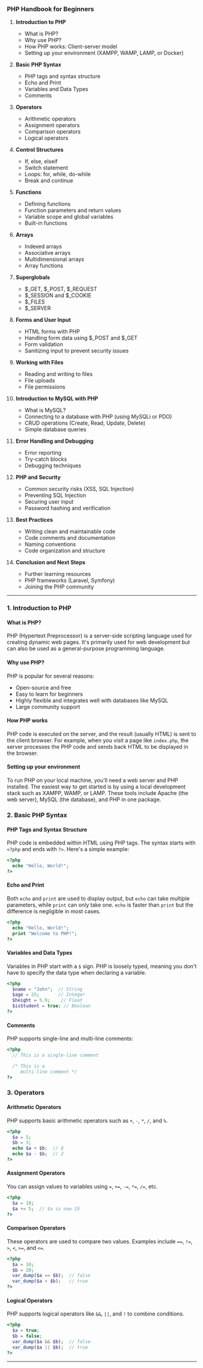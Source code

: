 ### PHP Handbook for Beginners

1. **Introduction to PHP**
   - What is PHP?
   - Why use PHP?
   - How PHP works: Client-server model
   - Setting up your environment (XAMPP, WAMP, LAMP, or Docker)

2. **Basic PHP Syntax**
   - PHP tags and syntax structure
   - Echo and Print
   - Variables and Data Types
   - Comments

3. **Operators**
   - Arithmetic operators
   - Assignment operators
   - Comparison operators
   - Logical operators

4. **Control Structures**
   - If, else, elseif
   - Switch statement
   - Loops: for, while, do-while
   - Break and continue

5. **Functions**
   - Defining functions
   - Function parameters and return values
   - Variable scope and global variables
   - Built-in functions

6. **Arrays**
   - Indexed arrays
   - Associative arrays
   - Multidimensional arrays
   - Array functions

7. **Superglobals**
   - $_GET, $_POST, $_REQUEST
   - $_SESSION and $_COOKIE
   - $_FILES
   - $_SERVER

8. **Forms and User Input**
   - HTML forms with PHP
   - Handling form data using $_POST and $_GET
   - Form validation
   - Sanitizing input to prevent security issues

9. **Working with Files**
   - Reading and writing to files
   - File uploads
   - File permissions

10. **Introduction to MySQL with PHP**
    - What is MySQL?
    - Connecting to a database with PHP (using MySQLi or PDO)
    - CRUD operations (Create, Read, Update, Delete)
    - Simple database queries

11. **Error Handling and Debugging**
    - Error reporting
    - Try-catch blocks
    - Debugging techniques

12. **PHP and Security**
    - Common security risks (XSS, SQL Injection)
    - Preventing SQL Injection
    - Securing user input
    - Password hashing and verification

13. **Best Practices**
    - Writing clean and maintainable code
    - Code comments and documentation
    - Naming conventions
    - Code organization and structure

14. **Conclusion and Next Steps**
    - Further learning resources
    - PHP frameworks (Laravel, Symfony)
    - Joining the PHP community

---

### 1. **Introduction to PHP**

#### What is PHP?
PHP (Hypertext Preprocessor) is a server-side scripting language used for creating dynamic web pages. It's primarily used for web development but can also be used as a general-purpose programming language.

#### Why use PHP?
PHP is popular for several reasons:
- Open-source and free
- Easy to learn for beginners
- Highly flexible and integrates well with databases like MySQL
- Large community support

#### How PHP works
PHP code is executed on the server, and the result (usually HTML) is sent to the client browser. For example, when you visit a page like `index.php`, the server processes the PHP code and sends back HTML to be displayed in the browser.

#### Setting up your environment
To run PHP on your local machine, you'll need a web server and PHP installed. The easiest way to get started is by using a local development stack such as XAMPP, WAMP, or LAMP. These tools include Apache (the web server), MySQL (the database), and PHP in one package.

### 2. **Basic PHP Syntax**

#### PHP Tags and Syntax Structure
PHP code is embedded within HTML using PHP tags. The syntax starts with `<?php` and ends with `?>`. Here's a simple example:

```php
<?php
  echo "Hello, World!";
?>
```

#### Echo and Print
Both `echo` and `print` are used to display output, but `echo` can take multiple parameters, while `print` can only take one. `echo` is faster than `print` but the difference is negligible in most cases.

```php
<?php
  echo "Hello, World!";
  print "Welcome to PHP!";
?>
```

#### Variables and Data Types
Variables in PHP start with a `$` sign. PHP is loosely typed, meaning you don't have to specify the data type when declaring a variable.

```php
<?php
  $name = "John";  // String
  $age = 25;       // Integer
  $height = 5.9;    // Float
  $isStudent = true; // Boolean
?>
```

#### Comments
PHP supports single-line and multi-line comments:

```php
<?php
  // This is a single-line comment

  /* This is a
     multi-line comment */
?>
```

### 3. **Operators**

#### Arithmetic Operators
PHP supports basic arithmetic operators such as `+`, `-`, `*`, `/`, and `%`.

```php
<?php
  $a = 5;
  $b = 3;
  echo $a + $b;  // 8
  echo $a - $b;  // 2
?>
```

#### Assignment Operators
You can assign values to variables using `=`, `+=`, `-=`, `*=`, `/=`, etc.

```php
<?php
  $a = 10;
  $a += 5;  // $a is now 15
?>
```

#### Comparison Operators
These operators are used to compare two values. Examples include `==`, `!=`, `>`, `<`, `>=`, and `<=`.

```php
<?php
  $a = 10;
  $b = 20;
  var_dump($a == $b);  // false
  var_dump($a < $b);   // true
?>
```

#### Logical Operators
PHP supports logical operators like `&&`, `||`, and `!` to combine conditions.

```php
<?php
  $a = true;
  $b = false;
  var_dump($a && $b);  // false
  var_dump($a || $b);  // true
?>
```

---
